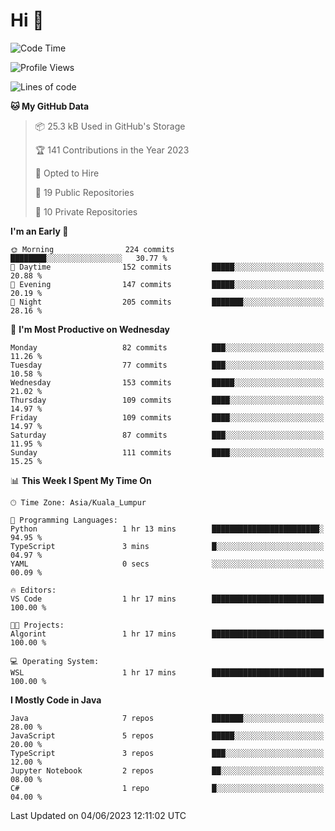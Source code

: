<h1>Hi 👋</h1>

<!--START_SECTION:waka-->
![Code Time](http://img.shields.io/badge/Code%20Time-209%20hrs%2010%20mins-blue)

![Profile Views](http://img.shields.io/badge/Profile%20Views-4-blue)

![Lines of code](https://img.shields.io/badge/From%20Hello%20World%20I%27ve%20Written-649.5%20thousand%20lines%20of%20code-blue)

**🐱 My GitHub Data** 

> 📦 25.3 kB Used in GitHub's Storage 
 > 
> 🏆 141 Contributions in the Year 2023
 > 
> 💼 Opted to Hire
 > 
> 📜 19 Public Repositories 
 > 
> 🔑 10 Private Repositories 
 > 
**I'm an Early 🐤** 

```text
🌞 Morning                224 commits         ████████░░░░░░░░░░░░░░░░░   30.77 % 
🌆 Daytime                152 commits         █████░░░░░░░░░░░░░░░░░░░░   20.88 % 
🌃 Evening                147 commits         █████░░░░░░░░░░░░░░░░░░░░   20.19 % 
🌙 Night                  205 commits         ███████░░░░░░░░░░░░░░░░░░   28.16 % 
```
📅 **I'm Most Productive on Wednesday** 

```text
Monday                   82 commits          ███░░░░░░░░░░░░░░░░░░░░░░   11.26 % 
Tuesday                  77 commits          ███░░░░░░░░░░░░░░░░░░░░░░   10.58 % 
Wednesday                153 commits         █████░░░░░░░░░░░░░░░░░░░░   21.02 % 
Thursday                 109 commits         ████░░░░░░░░░░░░░░░░░░░░░   14.97 % 
Friday                   109 commits         ████░░░░░░░░░░░░░░░░░░░░░   14.97 % 
Saturday                 87 commits          ███░░░░░░░░░░░░░░░░░░░░░░   11.95 % 
Sunday                   111 commits         ████░░░░░░░░░░░░░░░░░░░░░   15.25 % 
```


📊 **This Week I Spent My Time On** 

```text
🕑︎ Time Zone: Asia/Kuala_Lumpur

💬 Programming Languages: 
Python                   1 hr 13 mins        ████████████████████████░   94.95 % 
TypeScript               3 mins              █░░░░░░░░░░░░░░░░░░░░░░░░   04.97 % 
YAML                     0 secs              ░░░░░░░░░░░░░░░░░░░░░░░░░   00.09 % 

🔥 Editors: 
VS Code                  1 hr 17 mins        █████████████████████████   100.00 % 

🐱‍💻 Projects: 
Algorint                 1 hr 17 mins        █████████████████████████   100.00 % 

💻 Operating System: 
WSL                      1 hr 17 mins        █████████████████████████   100.00 % 
```

**I Mostly Code in Java** 

```text
Java                     7 repos             ███████░░░░░░░░░░░░░░░░░░   28.00 % 
JavaScript               5 repos             █████░░░░░░░░░░░░░░░░░░░░   20.00 % 
TypeScript               3 repos             ███░░░░░░░░░░░░░░░░░░░░░░   12.00 % 
Jupyter Notebook         2 repos             ██░░░░░░░░░░░░░░░░░░░░░░░   08.00 % 
C#                       1 repo              █░░░░░░░░░░░░░░░░░░░░░░░░   04.00 % 
```




 Last Updated on 04/06/2023 12:11:02 UTC
<!--END_SECTION:waka-->
